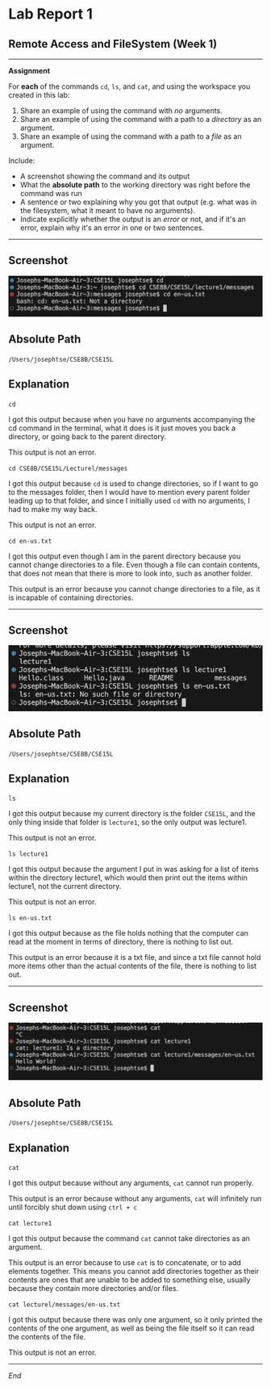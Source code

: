 # Lab Report 1
## Remote Access and FileSystem (Week 1)
---

**Assignment**

For **each** of the commands `cd`, `ls`, and `cat`, and using the workspace you created in this lab:
  1. Share an example of using the command with *no* arguments.
  2. Share an example of using the command with a path to a *directory* as an argument.
  3. Share an example of using the command with a path to a *file* as an argument.

Include:
- A screenshot showing the command and its output
- What the **absolute path** to the working directory was right before the command was run
- A sentence or two explaining why you got that output (e.g. what was in the filesystem, what it meant to have no arguments).
- Indicate explicitly whether the output is an *error* or not, and if it's an error, explain why it's an error in one or two sentences.

---

## Screenshot

![Image](Screenshot1WithCD.png)

## Absolute Path

`/Users/josephtse/CSE8B/CSE15L`

## Explanation

`cd`

I got this output because when you have no arguments accompanying the cd command in the terminal, what it does is it just moves you back a directory, 
or going back to the parent directory.

This output is not an error.

`cd CSE8B/CSE15L/Lecturel/messages`

I got this output because `cd` is used to change directories, so if I want to go to the messages folder, then I would have to mention every parent folder 
leading up to that folder, and since I initially used `cd` with no arguments, I had to make my way back.

This output is not an error.

`cd en-us.txt`

I got this output even though I am in the parent directory because you cannot change directories to a file. Even though a file can contain contents, 
that does not mean that there is more to look into, such as another folder.

This output is an error because you cannot change directories to a file, as it is incapable of containing directories.

---

## Screenshot

![Image](Screenshot2WithLS.png)

## Absolute Path

`/Users/josephtse/CSE8B/CSE15L`

## Explanation

`ls`

I got this output because my current directory is the folder `CSE15L`, and the only thing inside that folder is `lecture1`, so the only output was lecture1.

This output is not an error.

`ls lecture1`

I got this output because the argument I put in was asking for a list of items within the directory lecture1, which would then print out the items within 
lecture1, not the current directory.

This output is not an error.

`ls en-us.txt`

I got this output because as the file holds nothing that the computer can read at the moment in terms of directory, there is nothing to list out.

This output is an error because it is a txt file, and since a txt file cannot hold more items other than the actual contents of the file, there is nothing 
to list out.

---

## Screenshot

![Image](Screenshot3WithCAT.png)

## Absolute Path

`/Users/josephtse/CSE8B/CSE15L`

## Explanation

`cat`

I got this output because without any arguments, `cat` cannot run properly.

This output is an error because without any arguments, `cat` will infinitely run until forcibly shut down using `ctrl + c`

`cat lecture1`

I got this output because the command `cat` cannot take directories as an argument.

This output is an error because to use `cat` is to concatenate, or to add elements together. This means you cannot add directories together as their 
contents are ones that are unable to be added to something else, usually because they contain more directories and/or files.

`cat lecturel/messages/en-us.txt`

I got this output because there was only one argument, so it only printed the contents of the one argument, as well as being the file itself so it 
can read the contents of the file.

This output is not an error.

---

*End*
